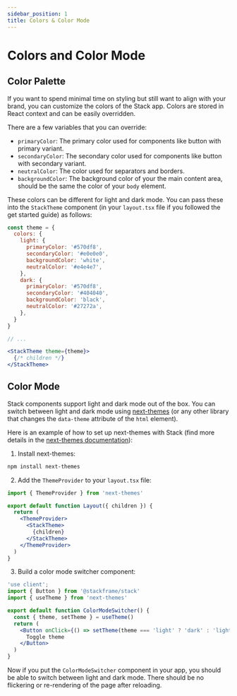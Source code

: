 ```yaml
---
sidebar_position: 1
title: Colors & Color Mode
---
```


# Colors and Color Mode

## Color Palette

If you want to spend minimal time on styling but still want to align with your brand, you can customize the colors of the Stack app. Colors are stored in React context and can be easily overridden.

There are a few variables that you can override:

- `primaryColor`: The primary color used for components like button with primary variant.
- `secondaryColor`: The secondary color used for components like button with secondary variant.
- `neutralColor`: The color used for separators and borders.
- `backgroundColor`: The background color of your the main content area, should be the same the color of your `body` element.

These colors can be different for light and dark mode. You can pass these into the `StackTheme` component (in your `layout.tsx` file if you followed the get started guide) as follows:

```jsx
const theme = {
  colors: {
    light: {
      primaryColor: '#570df8',
      secondaryColor: '#e0e0e0',
      backgroundColor: 'white',
      neutralColor: '#e4e4e7',
    },
    dark: {
      primaryColor: '#570df8',
      secondaryColor: '#404040',
      backgroundColor: 'black',
      neutralColor: '#27272a',
    },
  }
}

// ...

<StackTheme theme={theme}>
  {/* children */}
</StackTheme>
```

## Color Mode

Stack components support light and dark mode out of the box. You can switch between light and dark mode using [next-themes](https://github.com/pacocoursey/next-themes) (or any other library that changes the `data-theme` attribute of the `html` element).

Here is an example of how to set up next-themes with Stack (find more details in the [next-themes documentation](https://github.com/pacocoursey/next-themes)):

1. Install next-themes:

  ```bash
  npm install next-themes
  ```

2. Add the `ThemeProvider` to your `layout.tsx` file:

  ```jsx
  import { ThemeProvider } from 'next-themes'

  export default function Layout({ children }) {
    return (
      <ThemeProvider>
        <StackTheme>
          {children}
        </StackTheme>
      </ThemeProvider>
    )
  }
  ```

3. Build a color mode switcher component:

  ```jsx
  'use client';
  import { Button } from '@stackframe/stack'
  import { useTheme } from 'next-themes'

  export default function ColorModeSwitcher() {
    const { theme, setTheme } = useTheme()
    return (
      <Button onClick={() => setTheme(theme === 'light' ? 'dark' : 'light')}>
        Toggle theme
      </Button>
    )
  }
  ```

Now if you put the `ColorModeSwitcher` component in your app, you should be able to switch between light and dark mode. There should be no flickering or re-rendering of the page after reloading.
